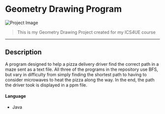 # Geometry Drawing Program

![Project Image](https://braydonwang.github.io/geometry.png)

> This is my Geometry Drawing Project created for my ICS4UE course

---

## Description

A program designed to help a pizza delivery driver find the correct path in a maze sent as a text file. All three of the programs in the repository use BFS, but vary in difficulty from simply finding the shortest path to having to consider microwaves to heat the pizza along the way. In the end, the path the driver took is displayed in a ppm file.

#### Language

- Java
